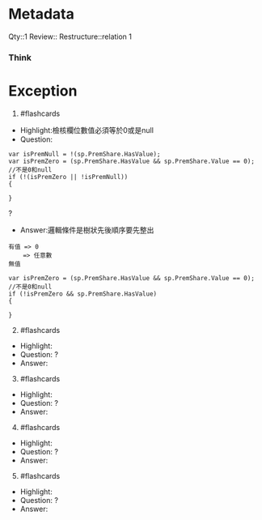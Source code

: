 # Metadata
Qty::1
Review::
Restructure::relation 1

### Think

# Exception


1. #flashcards 
- Highlight:檢核欄位數值必須等於0或是null
- Question:
```
var isPremNull = !(sp.PremShare.HasValue);
var isPremZero = (sp.PremShare.HasValue && sp.PremShare.Value == 0);
//不是0和null
if (!(isPremZero || !isPremNull)) 
{

}
```
?
- Answer:邏輯條件是樹狀先後順序要先整出
```
有值 => 0
	=> 任意數
無值
```

```
var isPremZero = (sp.PremShare.HasValue && sp.PremShare.Value == 0);
//不是0和null
if (!isPremZero && sp.PremShare.HasValue) 
{

}
```

2. #flashcards 
- Highlight:
- Question:
?
- Answer:

3. #flashcards 
- Highlight:
- Question:
?
- Answer:

4. #flashcards 
- Highlight:
- Question:
?
- Answer:

5. #flashcards 
- Highlight:
- Question:
?
- Answer:
